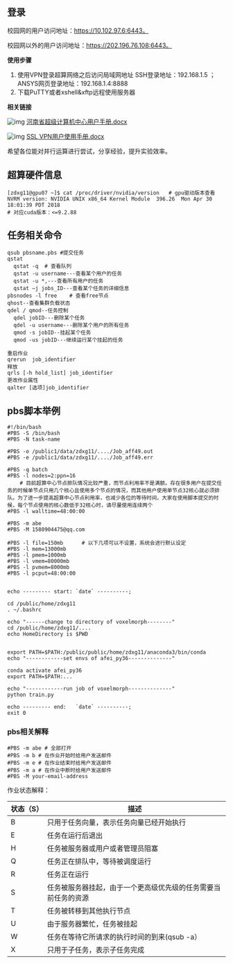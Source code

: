 ## 登录
校园网的用户访问地址：https://10.102.97.6:6443。

校园网以外的用户访问地址：https://202.196.76.108:6443。

**使用步骤**
1. 使用VPN登录超算网络之后访问局域网地址
SSH登录地址：192.168.1.5 ；
ANSYS网页登录地址：192.168.1.4:8888
2. 下载PuTTY或者xshell&xftp远程使用服务器

**相关链接**

![img](http://www7.zzu.edu.cn/system/resource/images/fileTypeImages/icon_doc.gif) [河南省超级计算机中心用户手册.docx](http://www7.zzu.edu.cn/nscczz/documents/20200608.docx)

![img](http://www7.zzu.edu.cn/system/resource/images/fileTypeImages/icon_doc.gif) [SSL VPN用户使用手册.docx](http://www7.zzu.edu.cn/nscczz/documents/sslvpn.docx)

希望各位能对并行运算进行尝试，分享经验，提升实验效率。

## 超算硬件信息
```
[zdxg11@gpu07 ~]$ cat /proc/driver/nvidia/version   # gpu驱动版本查看
NVRM version: NVIDIA UNIX x86_64 Kernel Module  396.26  Mon Apr 30 18:01:39 PDT 2018
# 对应cuda版本：<=9.2.88
```

## 任务相关命令
```
qsub pbsname.pbs #提交任务
qstat 
  qstat -q	# 查看队列
  qstat -u username---查看某个用户的任务
  qstat -u *,---查看所有用户的任务
  qstat –j jobs_ID---查看某个任务的详细信息
pbsnodes -l free	# 查看free节点
qhost--查看集群负载状态
qdel / qmod--任务控制
  qdel jobID---删除某个任务
  qdel -u username---删除某个用户的所有任务
  qmod -s jobID--挂起某个任务
  qmod -us jobID---继续运行某个挂起的任务
  
重启作业
qrerun  job_identifier
释放
qrls [-h hold_list] job_identifier
更改作业属性
qalter [选项]job_identifier

```

## pbs脚本举例
```
#!/bin/bash
#PBS -S /bin/bash
#PBS -N task-name

#PBS -o /public1/data/zdxg11/..../Job_aff49.out
#PBS -e /public1/data/zdxg11/..../Job_aff49.err

#PBS -q batch
#PBS -l nodes=2:ppn=16
    # 目前超算中心节点排队情况比较严重，而节点利用率不是满额。存在很多用户在提交任务的时候单节点只用几个核心且使用多个节点的情况，而其他用户使用单节点32核心就必须排队。为了进一步提高超算中心节点利用率，也减少各位的等待时间，大家在使用脚本提交的时候，每个节点使用的核心数低于32核心时，请尽量使用连续两个
#PBS -l walltime=48:00:00

#PBS -m abe
#PBS -M 1580904475@qq.com

#PBS -l file=150mb      # 以下几项可以不设置，系统会进行默认设定
#PBS -l mem=13000mb
#PBS -l pmem=1000mb
#PBS -l vmem=80000mb
#PBS -l pvmem=8000mb
#PBS -l pcput=48:00:00


echo --------- start: `date` ----------;

cd /public/home/zdxg11
. ~/.bashrc

echo "------change to directory of voxelmorph--------"
cd /public/home/zdxg11/....
echo HomeDirectory is $PWD


export PATH=$PATH:/public/public/home/zdxg11/anaconda3/bin/conda
echo "------------set envs of afei_py36--------------"

conda activate afei_py36
export PATH=$PATH:...

echo "------------run job of voxelmorph--------------"
python train.py

echo --------- end:   `date` ----------;
exit 0

```

### pbs相关解释

```
#PBS -m abe # 全部打开
#PBS -m b # 在作业开始时给用户发送邮件
#PBS -m e # 在作业结束时给用户发送邮件
#PBS -m a # 在作业中断时给用户发送邮件
#PBS -M your-email-address
```

作业状态解释：

| 状态（S） | 描述                                                         |
| --------- | ------------------------------------------------------------ |
| B         | 只用于任务向量，表示任务向量已经开始执行                     |
| E         | 任务在运行后退出                                             |
| H         | 任务被服务器或用户或者管理员阻塞                             |
| Q         | 任务正在排队中，等待被调度运行                               |
| R         | 任务正在运行                                                 |
| S         | 任务被服务器挂起，由于一个更高级优先级的任务需要当前任务的资源 |
| T         | 任务被转移到其他执行节点                                     |
| U         | 由于服务器繁忙，任务被挂起                                   |
| W         | 任务在等待它所请求的执行时间的到来(qsub -a）                 |
| X         | 只用于子任务，表示子任务完成                                 |
